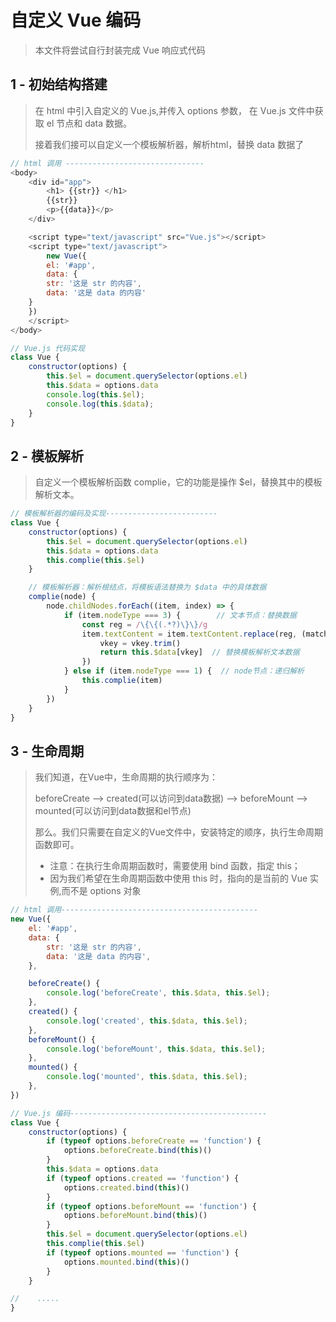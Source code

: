 # 自定义 Vue 编码

> 本文件将尝试自行封装完成 Vue 响应式代码

## 1 - 初始结构搭建

> 在 html 中引入自定义的 Vue.js,并传入 options 参数，
> 在 Vue.js 文件中获取 el 节点和 data 数据。
>
> 接着我们接可以自定义一个模板解析器，解析html，替换 data 数据了

```javascript
// html 调用 -------------------------------
<body>
    <div id="app">
        <h1> {{str}} </h1>
        {{str}}
        <p>{{data}}</p>
    </div>

    <script type="text/javascript" src="Vue.js"></script>
    <script type="text/javascript">
        new Vue({
        el: '#app',
        data: {
        str: '这是 str 的内容',
        data: '这是 data 的内容'
    }
    })
    </script>
</body>

// Vue.js 代码实现
class Vue {
    constructor(options) {
        this.$el = document.querySelector(options.el)
        this.$data = options.data
        console.log(this.$el);
        console.log(this.$data);
    }
}
```

## 2 - 模板解析

> 自定义一个模板解析函数 complie，它的功能是操作 $el，替换其中的模板解析文本。

```javascript
// 模板解析器的编码及实现-------------------------
class Vue {
    constructor(options) {
        this.$el = document.querySelector(options.el)
        this.$data = options.data
        this.complie(this.$el)
    }

    // 模板解析器：解析根结点，将模板语法替换为 $data 中的具体数据
    complie(node) {
        node.childNodes.forEach((item, index) => {
            if (item.nodeType === 3) {        // 文本节点：替换数据
                const reg = /\{\{(.*?)\}\}/g
                item.textContent = item.textContent.replace(reg, (match, vkey) => {
                    vkey = vkey.trim()
                    return this.$data[vkey]  // 替换模板解析文本数据
                })
            } else if (item.nodeType === 1) {  // node节点：递归解析
                this.complie(item)
            }
        })
    }
}
```

## 3 - 生命周期

> 我们知道，在Vue中，生命周期的执行顺序为：
>
> beforeCreate --> created(可以访问到data数据) --> beforeMount --> mounted(可以访问到data数据和el节点)
>
> 那么。我们只需要在自定义的Vue文件中，安装特定的顺序，执行生命周期函数即可。
>
>   - 注意：在执行生命周期函数时，需要使用 bind 函数，指定 this；
>   - 因为我们希望在生命周期函数中使用 this 时，指向的是当前的 Vue 实例,而不是 options 对象

```javascript
// html 调用--------------------------------------------
new Vue({
    el: '#app',
    data: {
        str: '这是 str 的内容',
        data: '这是 data 的内容',
    },

    beforeCreate() {
        console.log('beforeCreate', this.$data, this.$el);
    },
    created() {
        console.log('created', this.$data, this.$el);
    },
    beforeMount() {
        console.log('beforeMount', this.$data, this.$el);
    },
    mounted() {
        console.log('mounted', this.$data, this.$el);
    },
})

// Vue.js 编码--------------------------------------------
class Vue {
    constructor(options) {
        if (typeof options.beforeCreate == 'function') {
            options.beforeCreate.bind(this)()
        }
        this.$data = options.data
        if (typeof options.created == 'function') {
            options.created.bind(this)()
        }
        if (typeof options.beforeMount == 'function') {
            options.beforeMount.bind(this)()
        }
        this.$el = document.querySelector(options.el)
        this.complie(this.$el)
        if (typeof options.mounted == 'function') {
            options.mounted.bind(this)()
        }
    }

//    .....
}
```